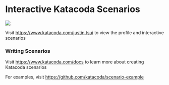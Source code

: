 # Interactive Katacoda Scenarios

[![](http://shields.katacoda.com/katacoda/justin.tsui/count.svg)](https://www.katacoda.com/justin.tsui "Get your profile on Katacoda.com")

Visit https://www.katacoda.com/justin.tsui to view the profile and interactive scenarios

### Writing Scenarios
Visit https://www.katacoda.com/docs to learn more about creating Katacoda scenarios

For examples, visit https://github.com/katacoda/scenario-example
